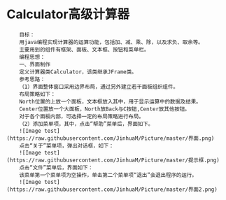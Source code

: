 # Calculator高级计算器
        目标：
        用java编程实现计算器的运算功能，包括加、减、乘、除，以及求负、取余等。
        主要用到的组件有框架、面板、文本框、按钮和菜单栏。
        编程思想：
        一、界面制作
        定义计算器类Calculator，该类继承JFrame类。
        参考思路：
        （1）界面整体窗口采用边界布局，通过另外建立若干面板组织组件。
        布局策略如下：
        North位置的上放一个面板，文本框放入其中，用于显示运算中的数据及结果。
        Center位置放一个大面板，North放Back与C按钮,Center放其他按钮。
        对于各个面板内部，可选择一定的布局策略进行布局。
        （2）添加菜单项，其中，点击“帮助”菜单后，界面如下。
        ![Image test](https://raw.githubusercontent.com/JinhuaM/Picture/master/界面.png)
        点击“关于”菜单项，弹出对话框，如下：
        ![Image test](https://raw.githubusercontent.com/JinhuaM/Picture/master/提示框.png)
        点击“文件”菜单后，界面如下：
        该菜单第一个菜单项为空操作，单击第二个菜单项“退出”会退出程序的运行。
        ![Image test](https://raw.githubusercontent.com/JinhuaM/Picture/master/界面2.png)
